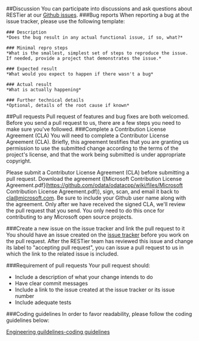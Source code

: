 ##Discussion
You can participate into discussions and ask questions about RESTier at our [Github issues](https://github.com/OData/restier/issues). 
###Bug reports
When reporting a bug at the issue tracker, please use the following template:
```
### Description
*Does the bug result in any actual functional issue, if so, what?*  

### Minimal repro steps
*What is the smallest, simplest set of steps to reproduce the issue. If needed, provide a project that demonstrates the issue.*  

### Expected result
*What would you expect to happen if there wasn't a bug*  

### Actual result
*What is actually happening*  

### Further technical details
*Optional, details of the root cause if known*  
```

##Pull requests
Pull request of features and bug fixes are both welcomed. Before you send a pull request to us, there are a few steps you need to make sure you've followed. 
###Complete a Contribution License Agreement (CLA)
You will need to complete a Contributor License Agreement (CLA). Briefly, this agreement testifies that you are granting us permission to use the submitted change according to the terms of the project's license, and that the work being submitted is under appropriate copyright.

Please submit a Contributor License Agreement (CLA) before submitting a pull request. Download the agreement ([Microsoft Contribution License Agreement.pdf](https://github.com/odata/odatacpp/wiki/files/Microsoft Contribution License Agreement.pdf)), sign, scan, and email it back to [cla@microsoft.com](mailto:cla@microsoft.com). Be sure to include your Github user name along with the agreement. Only after we have received the signed CLA, we'll review the pull request that you send. You only need to do this once for contributing to any Microsoft open source projects. 

###Create a new issue on the issue tracker and link the pull request to it
You should have an issue created on the [issue tracker](https://github.com/OData/restier/issues) before you work on the pull request. After the RESTier team has reviewed this issue and change its label to "accepting pull request", you can issue a pull request to us in which the link to the related issue is included.

###Requirement of pull requests
Your pull request should:

 - Include a description of what your change intends to do
 - Have clear commit messages
 - Include a link to the issue created at the issue tracker or its issue number
 - Include adequate tests

###Coding guidelines
In order to favor readability, please follow the coding guidelines below:

[Engineering guildelines-coding guidelines](https://github.com/aspnet/Home/wiki/Engineering-guidelines#coding-guidelines)

